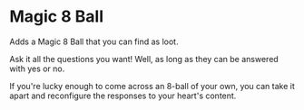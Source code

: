 # Magic 8 Ball
Adds a Magic 8 Ball that you can find as loot.

Ask it all the questions you want! Well, as long as they can
be answered with yes or no.

If you're lucky enough to come across an 8-ball of your own,
you can take it apart and reconfigure the responses to your
heart's content.
